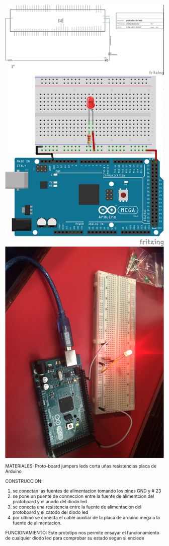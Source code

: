 
![1](https://github.com/mariacamila55/Primer-Proyecto/blob/master/probador%20de%20leds.jpg)
![1](https://github.com/mariacamila55/Primer-Proyecto/blob/master/PROBADOR%20DE%20LEDS%202.jpg)
![1](https://github.com/mariacamila55/Primer-Proyecto/blob/master/IMG_4413.jpeg)

 MATERIALES:
 Proto-board
 jumpers
 leds
 corta uñas
 resistencias 
 placa de Arduino

CONSTRUCCION:
1. se conectan las fuentes de alimentacion tomando los pines GND y # 23
2. se pone un puente de conneccion entre la fuente de alimentcion del protoboard y el anodo del diodo led 
3. se conecta una resistencia entre la fuente de alimentacion del protoboard y el catodo del diodo led 
4. por ultimo se conecta el cable auxiliar de la placa de arduino mega a la fuente de alimentacion. 

FUNCIONAMIENTO:
Este prototipo nos permite ensayar el funcionamiento de cualquier diodo led para comprobar su estado segun si enciede 
